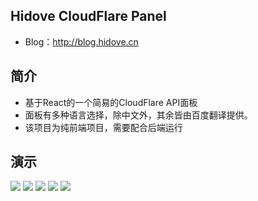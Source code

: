 ## Hidove CloudFlare Panel

* Blog：<http://blog.hidove.cn>

## 简介

* 基于React的一个简易的CloudFlare API面板
* 面板有多种语言选择，除中文外，其余皆由百度翻译提供。
* 该项目为纯前端项目，需要配合后端运行


## 演示

![](https://pic.hidove.cn/image/5f265c6dd54bb.jpg)
![](https://pic.hidove.cn/image/5f265c81c18e3.jpg)
![](https://pic.hidove.cn/image/5f265ce47b0c9.jpg)
![](https://pic.hidove.cn/image/5f265ce511f3c.jpg)
![](https://pic.hidove.cn/image/5f265ce4cfa5e.jpg)